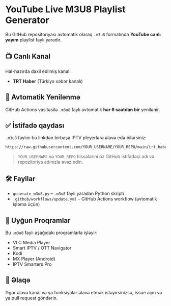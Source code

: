 # YouTube Live M3U8 Playlist Generator

Bu GitHub repositoriyası avtomatik olaraq `.m3u8` formatında **YouTube canlı yayım** playlist faylı yaradır.

## 📺 Canlı Kanal
Hal-hazırda daxil edilmiş kanal:
- **TRT Haber** (Türkiyə xəbər kanalı)

## 🔁 Avtomatik Yenilənmə

GitHub Actions vasitəsilə `.m3u8` faylı avtomatik **hər 6 saatdan bir** yenilənir.

## ✅ İstifadə qaydası

`.m3u8` faylını bu linkdən birbaşa IPTV pleyerlərə əlavə edə bilərsiniz:

```
https://raw.githubusercontent.com/YOUR_USERNAME/YOUR_REPO/main/trt_haber_live.m3u8
```

> `YOUR_USERNAME` və `YOUR_REPO` hissələrini öz GitHub istifadəçi adı və repozitoriya adınızla əvəz edin.

## 🛠️ Fayllar

- `generate_m3u8.py` – `.m3u8` faylı yaradan Python skripti
- `.github/workflows/update.yml` – GitHub Actions workflow (avtomatik işləmə üçün)

## 🎯 Uyğun Proqramlar

Bu `.m3u8` faylı aşağıdakı proqramlarla işləyir:
- VLC Media Player
- Smart IPTV / OTT Navigator
- Kodi
- MX Player (Android)
- IPTV Smarters Pro

## 💬 Əlaqə

Əgər əlavə kanal və ya funksiyalar əlavə etmək istəyirsinizsə, issue açın və ya pull request göndərin.
